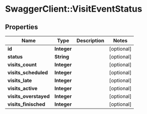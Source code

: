 # SwaggerClient::VisitEventStatus

## Properties
Name | Type | Description | Notes
------------ | ------------- | ------------- | -------------
**id** | **Integer** |  | [optional] 
**status** | **String** |  | [optional] 
**visits_count** | **Integer** |  | [optional] 
**visits_scheduled** | **Integer** |  | [optional] 
**visits_late** | **Integer** |  | [optional] 
**visits_active** | **Integer** |  | [optional] 
**visits_overstayed** | **Integer** |  | [optional] 
**visits_finisched** | **Integer** |  | [optional] 

